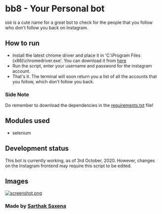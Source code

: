 # bb8 - Your Personal bot

`bb8` is a cute name for a great bot to check for the people that you follow who don't follow you back on Instagram.

## How to run

- Install the latest chrome driver and place it in 'C:\Program Files (x86)\chromedriver.exe'. You can download it
  from [here](https://chromedriver.chromium.org/)
- Run the script, enter your username and password for the instagram account.
- That's it. The terminal will soon return you a list of all the accounts that you follow, which don't follow you back.

### Side Note

Do remember to download the dependencies in the [requirements.txt](requirements.txt) file!

## Modules used

- selenium

## Development status

This bot is currently working, as of 3rd October, 2020. However, changes on the Instagram frontend may require
this script to be edited.

## Images

[![screenshot.png](https://i.postimg.cc/1XPLcr7c/screenshot.png)](https://postimg.cc/mzXXTCst)

### Made by [Sarthak Saxena](https://github.com/sarthak1905)
